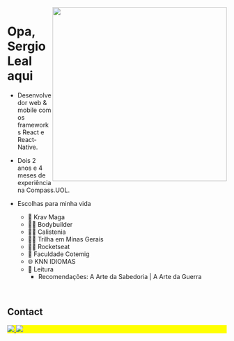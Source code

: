 <img align="right" height="400em" src="https://serginholeal.github.io/portfolio/assets/presentation_Image.5819a209.png"/>
<h1 align="left">Opa, Sergio Leal aqui</h1>

  - Desenvolvedor web & mobile com os frameworks React e React-Native.
  - Dois 2 anos e 4 meses de experiência na Compass.UOL.

  - Escolhas para minha vida<br/>
     - 🥋 Krav Maga
     - 🏋️‍♀️ Bodybuilder
     - 🤸‍♂️ Calistenia
     - 🚶‍♂️ Trilha em Minas Gerais
     - 👨‍💻 Rocketseat
     - 📘 Faculdade Cotemig
     - 🌐 KNN IDIOMAS
     - 📘 Leitura
       - Recomendações: A Arte da Sabedoria | A Arte da Guerra

<br>

## Contact
<p align="left" style="background:yellow">
<a href="https://www.instagram.com/sergio._.leal/" target="_blank">
  <img src="https://img.shields.io/badge/-Instagram-%23E4405F?style=for-the-badge&logo=instagram&logoColor=white" target="_blank">
</a>
<a href="https://www.linkedin.com/in/sergio-574783162/" target="_blank">
  <img src="https://img.shields.io/badge/-LinkedIn-%230077B5?style=for-the-badge&logo=linkedin&logoColor=white" target="_blank">
</a> 
